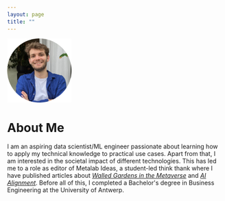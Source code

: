 ```yaml
---
layout: page
title: ""
---
```




<div style="display: flex;">
  <div style="flex: 1;">
    <img src="/imgs/profile_pic.png" alt="Profile Picture" width="150" height="150">
  </div>
</div>


# About Me

I am an aspiring data scientist/ML engineer passionate about learning how to apply my technical knowledge to practical use cases. Apart from that, I am interested in the societal impact of different technologies. This has led me to a role as editor of Metalab Ideas, a student-led think thank where I have published articles about  [*Walled Gardens in the Metaverse*](https://metalab.essec.edu/walled-gardens/) and [*AI Alignment*](https://metalab.essec.edu/social-scientists-in-the-quest-for-ai-alignment-the-potential-of-interdisciplinary-collaboration-in-ai-safety/). Before all of this, I completed a Bachelor's degree in Business Engineering at the University of Antwerp. 







